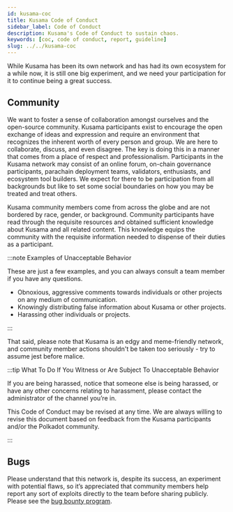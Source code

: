 ```yaml
---
id: kusama-coc
title: Kusama Code of Conduct
sidebar_label: Code of Conduct
description: Kusama's Code of Conduct to sustain chaos.
keywords: [coc, code of conduct, report, guideline]
slug: ../../kusama-coc
---
```


While Kusama has been its own network and has had its own ecosystem for a while now, it is still one
big experiment, and we need your participation for it to continue being a great success.

## Community

We want to foster a sense of collaboration amongst ourselves and the open-source community. Kusama
participants exist to encourage the open exchange of ideas and expression and require an environment
that recognizes the inherent worth of every person and group. We are here to collaborate, discuss,
and even disagree. The key is doing this in a manner that comes from a place of respect and
professionalism. Participants in the Kusama network may consist of an online forum, on-chain
governance participants, parachain deployment teams, validators, enthusiasts, and ecosystem tool
builders. We expect for there to be participation from all backgrounds but like to set some social
boundaries on how you may be treated and treat others.

Kusama community members come from across the globe and are not bordered by race, gender, or
background. Community participants have read through the requisite resources and obtained sufficient
knowledge about Kusama and all related content. This knowledge equips the community with the
requisite information needed to dispense of their duties as a participant.

:::note Examples of Unacceptable Behavior

These are just a few examples, and you can always consult a team member if you have any questions.

- Obnoxious, aggressive comments towards individuals or other projects on any medium of
  communication.
- Knowingly distributing false information about Kusama or other projects.
- Harassing other individuals or projects.

:::

That said, please note that Kusama is an edgy and meme-friendly network, and community member
actions shouldn't be taken too seriously - try to assume jest before malice.

:::tip What To Do If You Witness or Are Subject To Unacceptable Behavior

If you are being harassed, notice that someone else is being harassed, or have any other concerns
relating to harassment, please contact the administrator of the channel you’re in.

This Code of Conduct may be revised at any time. We are always willing to revise this document based
on feedback from the Kusama participants and/or the Polkadot community.

:::

## Bugs

Please understand that this network is, despite its success, an experiment with potential flaws, so
it’s appreciated that community members help report any sort of exploits directly to the team before
sharing publicly. Please see the [bug bounty program](kusama-bug-bounty.md).
